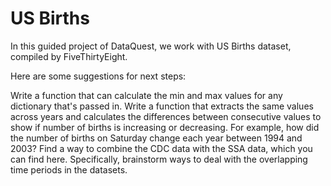 # US Births

In this guided project of DataQuest, we work with US Births dataset, compiled by FiveThirtyEight.

Here are some suggestions for next steps:

Write a function that can calculate the min and max values for any dictionary that's passed in.
Write a function that extracts the same values across years and calculates the differences between consecutive values to show if number of births is increasing or decreasing.
For example, how did the number of births on Saturday change each year between 1994 and 2003?
Find a way to combine the CDC data with the SSA data, which you can find here. Specifically, brainstorm ways to deal with the overlapping time periods in the datasets.
